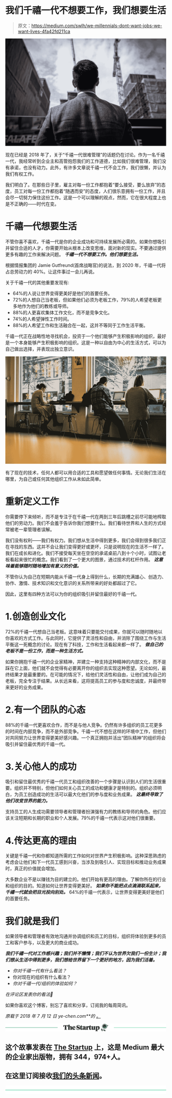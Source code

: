 # 我们千禧一代不想要工作，我们想要生活

> 原文：<https://medium.com/swlh/we-millennials-dont-want-jobs-we-want-lives-4fa42fd211ca>

![](img/426ddb6f38d6cf2f9f95bdc64868abcf.png)

现在已经是 2018 年了，关于“千禧一代很难管理”的话题仍在讨论。作为一名千禧一代，我经常听到企业主和高管抱怨我们的工作道德，比如我们很难管理，我们没有承诺，也没有动力。此外，有许多文章说千禧一代不会工作，我们很懒，并认为我们有权工作。

我们明白了。在那些日子里，雇主对每一份工作都抱着“要么接受，要么放弃”的态度，员工对每一份工作都抱着“随遇而安”的态度，人们很乐意拥有一份工作，并且会尽一切努力保住这份工作。这是一个可以理解的观点，然而，它在很大程度上也是不正确的——时代在变。

# 千禧一代想要生活

不管你喜不喜欢，千禧一代是你的企业成功和可持续发展所必需的。如果你想吸引并留住合适的人才，你需要开始从根本上改变思维，面对新的现实。不要通过提供更多有趣的工作来解决问题。 ***千禧一代不想要工作。他们想要生活。***

根据情报集团的 Jamie Gutfreund(首席战略官)的说法，到 2020 年，千禧一代将占总劳动力的 40%。让这件事过一会儿再说。

关于千禧一代的其他重要发现有:

*   64%的人说让世界变得更美好是他们的首要任务。
*   72%的人想自己当老板，但如果他们必须为老板工作，79%的人希望老板更多地作为他们的教练或导师。
*   88%的人更喜欢集体工作文化，而不是竞争文化。
*   74%的人希望弹性工作时间。
*   88%的人希望工作和生活融合在一起，这并不等同于工作生活平衡。

千禧一代正在战略性地寻找机会，投资于一个他们能够产生积极影响的组织，最好是一个本身能够产生积极影响的组织。这是一种以自由为中心的生活方式，可以为自己做出选择，并表现出独立意识。

![](img/908317a296986c1f03fa4c99b8d29c4e.png)

有了现在的技术，任何人都可以用合适的工具和愿望做任何事情。无论我们生活在哪里，为自己或任何其他组织工作从未如此简单。

# 重新定义工作

你需要停下来倾听，而不是专注于在千禧一代在两到三年后跳槽之前尽可能地榨取他们的劳动力。我们不会羞于告诉你我们想要什么。我们看待世界和人生的方式经常被老一辈管理者误解。

我们没有权利——我们有权力。我们想从生活中得到更多，我们会得到很多我们正在寻找的东西。这并不会让我们变得更好或更坏，只是说明现在的生活不一样了。我们在成长和进化。我们不接受每天坐在空空的承诺桌前八到十个小时，试图让老板看起来很忙的概念。我们看到了一个更大的图景，通过技术的杠杆作用。 ***这意味着能够随时随地增加有意义的价值。***

不管你认为自己在短期内能从千禧一代身上得到什么，长期的充满雄心、创造力、协作、激情、技术知识和文化意识的关系所带来的好处都超过了它。

因此，这里有四种方法可以为你的组织吸引并留住最好的千禧一代。

# 1.创造创业文化

72%的千禧一代想自己当老板。这意味着只要能交付成果，你就可以随时随地以你喜欢的方式工作。与此同时，它提供了灵活性和自由，并消除了围绕工作与生活平衡这一死概念的讨论。现在有了科技，工作和生活看起来都一样了。 ***做自己的老板不是一份工作，而是一种生活方式。***

如果你拥抱千禧一代的企业家精神，并建立一种支持这种精神的内部文化，而不是踩在它上面，他们就不会觉得有必要离开你的组织去实现这种愿望。无论如何，最终结果才是最重要的。在可能的情况下，给他们灵活性和自由，让他们成为自己的老板，完全专注于结果。从长远来看，这将提高员工的参与度和忠诚度，并最终带来更好的业务成果。

# 2.有一个团队的心态

88%的千禧一代更喜欢合作，而不是与他人竞争。仍然有许多组织的员工花更多的时间在内部竞争，而不是外部竞争。千禧一代不想在这样的环境中工作，但他们对共同努力让世界变得更美好感兴趣。一个真正拥抱并活出“团队精神”的组织将会吸引并留住最优秀的千禧一代。

# 3.关心他人的成功

吸引和留住最优秀的千禧一代员工和组织改善的一个步骤是认识到人们的生活很重要。组织并不特别，但他们如何关心员工的成功和健康才是特别的。组织必须明白，为员工创造成功的生活可以最大化他们的参与度和业务成果。 ***这最终导致了他们改变世界的能力。***

支持员工的人生成功需要领导者和管理者扮演强有力的教练和导师的角色。他们应该关注短期和长期的职业和个人发展。79%的千禧一代表示这对他们很重要。

# 4.传达更高的理由

关键是千禧一代和你都知道所需的工作如何对世界产生积极影响。这种深思熟虑的考虑会让他们和下一代员工感到兴奋，当涉及到吸引人、实现目标和推动业务成果时，真正的价值就会增加。

大多数企业不是以赚钱为目的建立的。他们开始有更高的理由。了解你所在的行业和组织的目的。知道如何让世界变得更美好。 ***如果你不能把点点滴滴联系起来，千禧一代就会把目光投向别处。*** 64%的千禧一代表示，让世界变得更美好是他们的首要任务。

# 我们就是我们

如果领导者和管理者有效地沟通并协调组织和员工的目标，组织将体验到更多的员工和客户参与，以及更大的商业成功。

***我们千禧一代对工作感兴趣；我们并不懒惰；我们不认为世界欠我们一份生计；我们想从生活中得到更多，我们想给世界留下一个更好的地方，因为我们活着。***

*   *你对千禧一代有什么看法？*
*   你对现在的组织有什么看法？
*   *你对千禧一代/组织的体验如何？*

*在评论区发表你的看法🙂*

如果你喜欢这个博客，别忘了喜欢和分享，订阅我的每周简讯。

*原载于 2018 年 7 月 12 日 ye-chen.com**的* [*。*](https://ye-chen.com/we-millennials-dont-want-jobs-we-want-lives/)

[![](img/308a8d84fb9b2fab43d66c117fcc4bb4.png)](https://medium.com/swlh)

## 这个故事发表在 [The Startup](https://medium.com/swlh) 上，这是 Medium 最大的企业家出版物，拥有 344，974+人。

## 在这里订阅接收[我们的头条新闻](http://growthsupply.com/the-startup-newsletter/)。

[![](img/b0164736ea17a63403e660de5dedf91a.png)](https://medium.com/swlh)